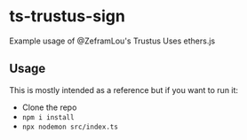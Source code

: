 # ts-trustus-sign

Example usage of @ZeframLou's Trustus
Uses ethers.js

## Usage 

This is mostly intended as a reference but if you want to run it:
- Clone the repo
- `npm i install`
- `npx nodemon src/index.ts`

